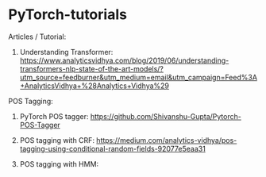 # PyTorch-tutorials

Articles / Tutorial:
1. Understanding Transformer: https://www.analyticsvidhya.com/blog/2019/06/understanding-transformers-nlp-state-of-the-art-models/?utm_source=feedburner&utm_medium=email&utm_campaign=Feed%3A+AnalyticsVidhya+%28Analytics+Vidhya%29




POS Tagging:
1. PyTorch POS tagger:
https://github.com/Shivanshu-Gupta/Pytorch-POS-Tagger

2. POS tagging with CRF: 
https://medium.com/analytics-vidhya/pos-tagging-using-conditional-random-fields-92077e5eaa31

3. POS tagging with HMM:

